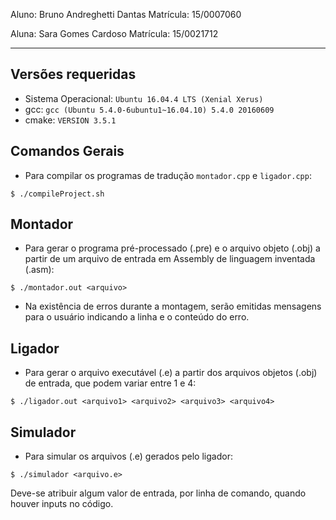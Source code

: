 Aluno: Bruno Andreghetti Dantas                 Matrícula: 15/0007060

Aluna: Sara Gomes Cardoso                       Matrícula: 15/0021712

---------------------------------------------------------------------
## Versões requeridas

* Sistema Operacional: `Ubuntu 16.04.4 LTS (Xenial Xerus)`
* gcc: `gcc (Ubuntu 5.4.0-6ubuntu1~16.04.10) 5.4.0 20160609`
* cmake: `VERSION 3.5.1`

## Comandos Gerais

* Para compilar os programas de tradução `montador.cpp` e `ligador.cpp`:

`$ ./compileProject.sh`

## Montador

* Para gerar o programa pré-processado (.pre) e o arquivo objeto (.obj)
a partir de um arquivo de entrada em Assembly de linguagem inventada
(.asm): 

```
$ ./montador.out <arquivo>

```
* Na existência de erros durante a montagem, serão emitidas mensagens para o usuário indicando
a linha e o conteúdo do erro.

## Ligador

* Para gerar o arquivo executável (.e) a partir dos arquivos objetos (.obj)
de entrada, que podem variar entre 1 e 4:

```
$ ./ligador.out <arquivo1> <arquivo2> <arquivo3> <arquivo4>

```

## Simulador

* Para simular os arquivos (.e) gerados pelo ligador:
```
$ ./simulador <arquivo.e>
```
Deve-se atribuir algum valor de entrada, por linha de comando, quando houver inputs no código.
